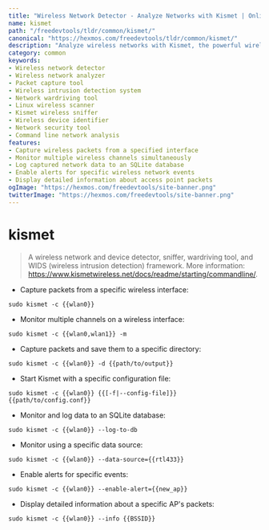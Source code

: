 ```yaml
---
title: "Wireless Network Detector - Analyze Networks with Kismet | Online Free DevTools by Hexmos"
name: kismet
path: "/freedevtools/tldr/common/kismet/"
canonical: "https://hexmos.com/freedevtools/tldr/common/kismet/"
description: "Analyze wireless networks with Kismet, the powerful wireless network detector and sniffer. Identify devices, capture packets and detect intrusions. Free online tool, no registration required."
category: common
keywords:
- Wireless network detector
- Wireless network analyzer
- Packet capture tool
- Wireless intrusion detection system
- Network wardriving tool
- Linux wireless scanner
- Kismet wireless sniffer
- Wireless device identifier
- Network security tool
- Command line network analysis
features:
- Capture wireless packets from a specified interface
- Monitor multiple wireless channels simultaneously
- Log captured network data to an SQLite database
- Enable alerts for specific wireless network events
- Display detailed information about access point packets
ogImage: "https://hexmos.com/freedevtools/site-banner.png"
twitterImage: "https://hexmos.com/freedevtools/site-banner.png"
---
```


# kismet

> A wireless network and device detector, sniffer, wardriving tool, and WIDS (wireless intrusion detection) framework.
> More information: <https://www.kismetwireless.net/docs/readme/starting/commandline/>.

- Capture packets from a specific wireless interface:

`sudo kismet -c {{wlan0}}`

- Monitor multiple channels on a wireless interface:

`sudo kismet -c {{wlan0,wlan1}} -m`

- Capture packets and save them to a specific directory:

`sudo kismet -c {{wlan0}} -d {{path/to/output}}`

- Start Kismet with a specific configuration file:

`sudo kismet -c {{wlan0}} {{[-f|--config-file]}} {{path/to/config.conf}}`

- Monitor and log data to an SQLite database:

`sudo kismet -c {{wlan0}} --log-to-db`

- Monitor using a specific data source:

`sudo kismet -c {{wlan0}} --data-source={{rtl433}}`

- Enable alerts for specific events:

`sudo kismet -c {{wlan0}} --enable-alert={{new_ap}}`

- Display detailed information about a specific AP's packets:

`sudo kismet -c {{wlan0}} --info {{BSSID}}`
